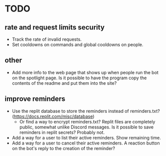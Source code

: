 # TODO

## rate and request limits security
* Track the rate of invalid requests.
* Set cooldowns on commands and global cooldowns on people.

## other
* Add more info to the web page that shows up when people run the bot on the spotlight page. Is it possible to have the program copy the contents of the readme and put them into the site?

## improve reminders
* Use the replit database to store the reminders instead of reminders.txt? (https://docs.replit.com/misc/database)
  * Or find a way to encrypt reminders.txt? Replit files are completely public, somewhat unlike Discord messages. Is it possible to save reminders in replit secrets? Probably not.
* Add a way for a user to list their active reminders. Show remaining time.
* Add a way for a user to cancel their active reminders. A reaction button on the bot's reply to the creation of the reminder?
